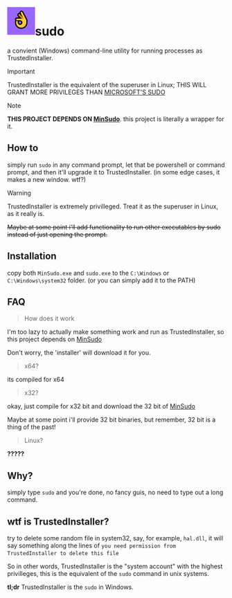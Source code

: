 <!-- markdownlint-disable MD033 MD041 -->

<img width="64" height="64" align="left" style="float: left; margin: 20 10px 0 10;" src="icon.png">

# sudo

a convient (Windows) command-line utility for running processes as TrustedInstaller.

> [!IMPORTANT]
> TrustedInstaller is the equivalent of the superuser in Linux; THIS WILL GRANT MORE PRIVILEGES THAN [MICROSOFT'S SUDO](https://github.com/microsoft/sudo)

> [!NOTE]
> **THIS PROJECT DEPENDS ON [MinSudo](https://github.com/M2Team/NanaRun/releases)**. this project is literally a wrapper for it.

## How to

simply run `sudo` in any command prompt, let that be powershell or command prompt, and then it'll upgrade it to TrustedInstaller. (in some edge cases, it makes a new window. wtf?)

> [!WARNING]
> TrustedInstaller is extremely privilleged. Treat it as the superuser in Linux, as it really is.

~~Maybe at some point i'll add functionality to run other executables by sudo instead of just opening the prompt.~~

## Installation

copy both `MinSudo.exe` and `sudo.exe` to the `C:\Windows` or `C:\Windows\system32` folder. (or you can simply add it to the PATH)

## FAQ

> How does it work

I'm too lazy to actually make something work and run as TrustedInstaller, so this project depends on [MinSudo](https://github.com/M2Team/NanaRun/releases)

Don't worry, the 'installer' will download it for you.

> x64?

its compiled for x64

> x32?

okay, just compile for x32 bit and download the 32 bit of [MinSudo](https://github.com/M2Team/NanaRun/releases)

Maybe at some point i'll provide 32 bit binaries, but remember, 32 bit is a thing of the past!

> Linux?

**?????**

## Why?

simply type `sudo` and you're done, no fancy guis, no need to type out a long command.

## wtf is TrustedInstaller?

try to delete some random file in system32, say, for example, `hal.dll`, it will say something along the lines of `you need permission from TrustedInstaller to delete this file`

So in other words, TrustedInstaller is the "system account" with the highest privilleges, this is the equivalent of the `sudo` command in unix systems.

**tl;dr** TrustedInstaller is the `sudo` in Windows.
